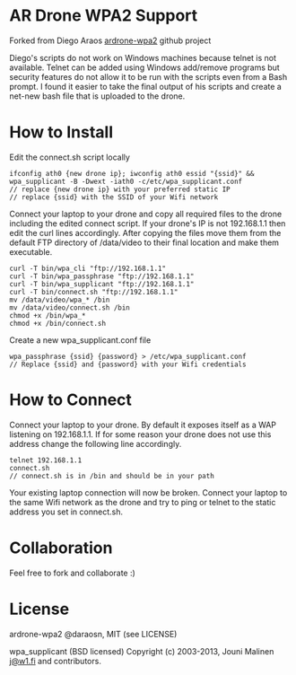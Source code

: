 # AR Drone WPA2 Support
Forked from Diego Araos [ardrone-wpa2](https://github.com/daraosn/ardrone-wpa2) github project

Diego's scripts do not work on Windows machines because telnet is not available. Telnet can be added using Windows add/remove programs but security features do not allow it to be run with the scripts even from a Bash prompt. I found it easier to take the final output of his scripts and create a net-new bash file that is uploaded to the drone.

# How to Install
Edit the connect.sh script locally

    ifconfig ath0 {new drone ip}; iwconfig ath0 essid "{ssid}" && wpa_supplicant -B -Dwext -iath0 -c/etc/wpa_supplicant.conf
    // replace {new drone ip} with your preferred static IP
    // replace {ssid} with the SSID of your Wifi network

Connect your laptop to your drone and copy all required files to the drone including the edited connect script. If your drone's IP is not 192.168.1.1 then edit the curl lines accordingly. After copying the files move them from the default FTP directory of /data/video to their final location and make them executable.

    curl -T bin/wpa_cli "ftp://192.168.1.1"
    curl -T bin/wpa_passphrase "ftp://192.168.1.1"
    curl -T bin/wpa_supplicant "ftp://192.168.1.1"
    curl -T bin/connect.sh "ftp://192.168.1.1"
    mv /data/video/wpa_* /bin
    mv /data/video/connect.sh /bin
    chmod +x /bin/wpa_*
    chmod +x /bin/connect.sh

Create a new wpa_supplicant.conf file


    wpa_passphrase {ssid} {password} > /etc/wpa_supplicant.conf
    // Replace {ssid} and {password} with your Wifi credentials

# How to Connect
Connect your laptop to your drone. By default it exposes itself as a WAP listening on 192.168.1.1. If for some reason your drone does not use this address change the following line accordingly.

    telnet 192.168.1.1
    connect.sh
    // connect.sh is in /bin and should be in your path

Your existing laptop connection will now be broken. Connect your laptop to the same Wifi network as the drone and try to ping or telnet to the static address you set in connect.sh.

# Collaboration

Feel free to fork and collaborate :)

# License

ardrone-wpa2 @daraosn, MIT (see LICENSE)

wpa_supplicant (BSD licensed)
Copyright (c) 2003-2013, Jouni Malinen <j@w1.fi> and contributors.